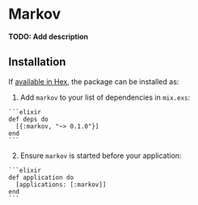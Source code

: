 # Markov

**TODO: Add description**

## Installation

If [available in Hex](https://hex.pm/docs/publish), the package can be installed as:

  1. Add `markov` to your list of dependencies in `mix.exs`:

    ```elixir
    def deps do
      [{:markov, "~> 0.1.0"}]
    end
    ```

  2. Ensure `markov` is started before your application:

    ```elixir
    def application do
      [applications: [:markov]]
    end
    ```

